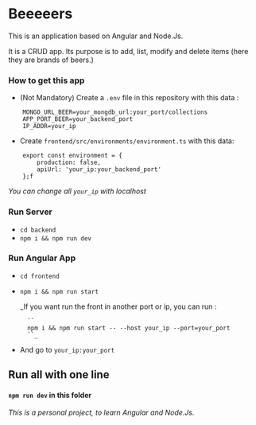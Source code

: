 # Beeeeers
This is an application based on Angular and Node.Js. 

It is a CRUD app. Its purpose is to add, list, modify and delete items (here they are brands of beers.)

### How to get this app
- (Not Mandatory) Create a `.env` file in this repository with this data :
````
    MONGO_URL_BEER=your_mongdb_url:your_port/collections
    APP_PORT_BEER=your_backend_port
    IP_ADDR=your_ip
````

- Create `frontend/src/environments/environment.ts` with this data:
```
    export const environment = {
        production: false,
        apiUrl: 'your_ip:your_backend_port'
    };f
```

_You can change all `your_ip` with localhost_

### Run Server
- `cd backend`
- `npm i && npm run dev`

### Run Angular App
- `cd frontend`
- `npm i && npm run start`

    _If you want run the front in another port or ip, you can run :
    
        ``
        npm i && npm run start -- --host your_ip --port=your_port
        ``_

- And go to `your_ip:your_port`

## Run all with one line
#### `npm run dev` in this folder

_This is a personal project, to learn Angular and Node.Js._
